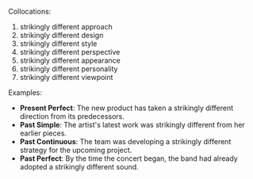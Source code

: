 Collocations:
1. strikingly different approach
2. strikingly different design
3. strikingly different style
4. strikingly different perspective
5. strikingly different appearance
6. strikingly different personality
7. strikingly different viewpoint

Examples:
- **Present Perfect**: The new product has taken a strikingly different direction from its predecessors.
- **Past Simple**: The artist's latest work was strikingly different from her earlier pieces.
- **Past Continuous**: The team was developing a strikingly different strategy for the upcoming project.
- **Past Perfect**: By the time the concert began, the band had already adopted a strikingly different sound.